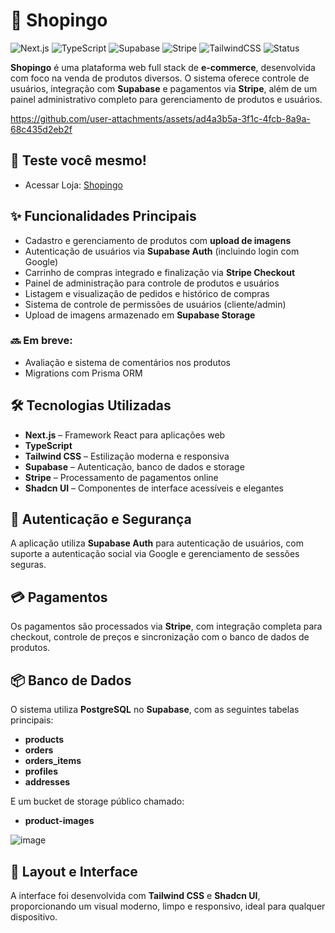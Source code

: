 # 🛒 Shopingo
![Next.js](https://img.shields.io/badge/Next.js-15.3.2-black?logo=next.js)
![TypeScript](https://img.shields.io/badge/TypeScript-5.x-3178C6?logo=typescript)
![Supabase](https://img.shields.io/badge/Supabase-Backend-3FCF8E?logo=supabase)
![Stripe](https://img.shields.io/badge/Stripe-Payments-635BFF?logo=stripe)
![TailwindCSS](https://img.shields.io/badge/Tailwind_CSS-3.x-38B2AC?logo=tailwind-css)
![Status](https://img.shields.io/badge/Status-Em%20desenvolvimento-yellow)

**Shopingo** é uma plataforma web full stack de **e-commerce**, desenvolvida com foco na venda de produtos diversos. O sistema oferece controle de usuários, integração com **Supabase** e pagamentos via **Stripe**, além de um painel administrativo completo para gerenciamento de produtos e usuários.

https://github.com/user-attachments/assets/ad4a3b5a-3f1c-4fcb-8a9a-68c435d2eb2f

## 🚀 Teste você mesmo!
- Acessar Loja: [Shopingo](https://shopingo.vercel.app/)

## ✨ Funcionalidades Principais

- Cadastro e gerenciamento de produtos com **upload de imagens**
- Autenticação de usuários via **Supabase Auth** (incluindo login com Google)
- Carrinho de compras integrado e finalização via **Stripe Checkout**
- Painel de administração para controle de produtos e usuários
- Listagem e visualização de pedidos e histórico de compras
- Sistema de controle de permissões de usuários (cliente/admin)
- Upload de imagens armazenado em **Supabase Storage**

### 🔜 Em breve:
- Avaliação e sistema de comentários nos produtos
- Migrations com Prisma ORM

## 🛠️ Tecnologias Utilizadas

- **Next.js** – Framework React para aplicações web
- **TypeScript**
- **Tailwind CSS** – Estilização moderna e responsiva
- **Supabase** – Autenticação, banco de dados e storage
- **Stripe** – Processamento de pagamentos online
- **Shadcn UI** – Componentes de interface acessíveis e elegantes

## 🔐 Autenticação e Segurança

A aplicação utiliza **Supabase Auth** para autenticação de usuários, com suporte a autenticação social via Google e gerenciamento de sessões seguras.

## 💳 Pagamentos

Os pagamentos são processados via **Stripe**, com integração completa para checkout, controle de preços e sincronização com o banco de dados de produtos.

## 📦 Banco de Dados

O sistema utiliza **PostgreSQL** no **Supabase**, com as seguintes tabelas principais:

- **products**
- **orders**
- **orders_items**
- **profiles**
- **addresses**

E um bucket de storage público chamado:
- **product-images**

![image](https://github.com/user-attachments/assets/72798a07-3a6b-4033-ad6f-db84c03c9c67)

## 📱 Layout e Interface

A interface foi desenvolvida com **Tailwind CSS** e **Shadcn UI**, proporcionando um visual moderno, limpo e responsivo, ideal para qualquer dispositivo.


